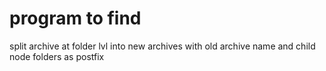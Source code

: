 # program to find


split archive at folder lvl into new archives 
    with old archive name and child node folders as postfix